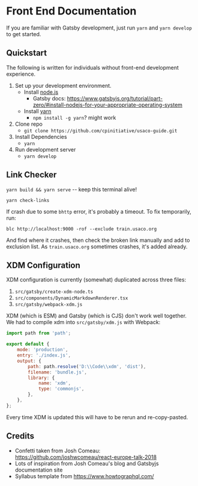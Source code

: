 # Front End Documentation

If you are familiar with Gatsby development, just run `yarn` and `yarn develop`
to get started.

## Quickstart

The following is written for individuals without front-end development
experience.

1. Set up your development environment.
   - Install [node.js](https://nodejs.org/en/)
     - Gatsby docs:
       https://www.gatsbyjs.org/tutorial/part-zero/#install-nodejs-for-your-appropriate-operating-system
   - Install [yarn](https://classic.yarnpkg.com/en/)
     - `npm install -g yarn`? might work
2. Clone repo
   - `git clone https://github.com/cpinitiative/usaco-guide.git`
3. Install Dependencies
   - `yarn`
4. Run development server
   - `yarn develop`

## Link Checker

`yarn build && yarn serve` -- keep this terminal alive!

`yarn check-links`

If crash due to some `bhttp` error, it's probably a timeout. To fix temporarily,
run:

```
blc http://localhost:9000 -rof --exclude train.usaco.org
```

And find where it crashes, then check the broken link manually and add to
exclusion list. As `train.usaco.org` sometimes crashes, it's added already.

## XDM Configuration

XDM configuration is currently (somewhat) duplicated across three files:

1. `src/gatsby/create-xdm-node.ts`
2. `src/components/DynamicMarkdownRenderer.tsx`
3. `src/gatsby/webpack-xdm.js`

XDM (which is ESM) and Gatsby (which is CJS) don't work well together. We had to
compile xdm into `src/gatsby/xdm.js` with Webpack:

```js
import path from 'path';

export default {
	mode: 'production',
	entry: './index.js',
	output: {
		path: path.resolve('D:\\Code\\xdm', 'dist'),
		filename: 'bundle.js',
		library: {
			name: 'xdm',
			type: 'commonjs',
		},
	},
};
```

Every time XDM is updated this will have to be rerun and re-copy-pasted.

## Credits

- Confetti taken from Josh Comeau:
  https://github.com/joshwcomeau/react-europe-talk-2018
- Lots of inspiration from Josh Comeau's blog and Gatsbyjs documentation site
- Syllabus template from https://www.howtographql.com/
